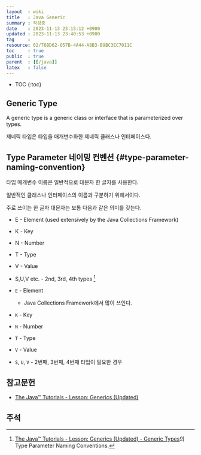 ```yaml
---
layout  : wiki
title   : Java Generic
summary : 작성중
date    : 2023-11-13 23:15:12 +0900
updated : 2023-11-13 23:40:53 +0900
tag     : 
resource: 02/76BD62-057B-4A44-A8B3-B9BC3EC7011C
toc     : true
public  : true
parent  : [[/java]]
latex   : false
---
```

* TOC
{:toc}

## Generic Type

>
A generic type is a generic class or interface that is parameterized over types.

제네릭 타입은 타입을 매개변수화한 제네릭 클래스나 인터페이스다.

## Type Parameter 네이밍 컨벤션 {#type-parameter-naming-convention}

타입 매개변수 이름은 일반적으로 대문자 한 글자를 사용한다.

일반적인 클래스나 인터페이스의 이름과 구분하기 위해서이다.

주로 쓰이는 한 글자 대문자는 보통 다음과 같은 의미를 갖는다.

>
- E - Element (used extensively by the Java Collections Framework)
- K - Key
- N - Number
- T - Type
- V - Value
- S,U,V etc. - 2nd, 3rd, 4th types
[^tutorial-types]

- `E` - Element
    - Java Collections Framework에서 많이 쓰인다.
- `K` - Key
- `N` - Number
- `T` - Type
- `V` - Value
- `S`, `U`, `V` - 2번째, 3번째, 4번째 타입이 필요한 경우


## 참고문헌

- [The Java™ Tutorials - Lesson: Generics (Updated)](https://docs.oracle.com/javase/tutorial/java/generics/index.html )

## 주석

[^tutorial-types]: [The Java™ Tutorials - Lesson: Generics (Updated) - Generic Types]( https://docs.oracle.com/javase/tutorial/java/generics/types.html )의 Type Parameter Naming Conventions.


